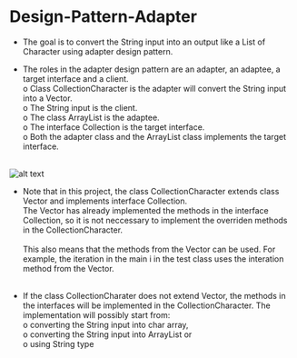 # Design-Pattern-Adapter

- The goal is to convert the String input into an output like a List of Character using adapter design pattern.<br />

- The roles in the adapter design pattern are an adapter, an adaptee, a target interface and a client. <br />
o Class CollectionCharacter is the adapter will convert the String input into a Vector<Character>. <br />
o The String input is the client.   
o The class ArrayList is the adaptee. <br /> 
o The interface Collection<Character> is the target interface. <br /> 
o Both the adapter class and the ArrayList class implements the target interface.  <br /><br />  

![alt text](https://github.com/wangchit/Design-Pattern-Adapter/blob/master/adapterPatternUML.png)


- Note that in this project, the class CollectionCharacter extends class Vector and implements interface Collection. <br />
The Vector has already implemented the methods in the interface Collection, so it is not neccessary to implement the overriden methods in the CollectionCharacter.<br /><br />This also means that the methods from the Vector can be used. For example, the iteration in the main i in the test class uses the interation method from the Vector. <br /><br />  


- If the class CollectionCharater does not extend Vector, the methods in the interfaces will be implemented in the CollectionCharacter. The implementation will possibly start from: <br />
o converting the String input into char array, <br /> 
o converting the String input into ArrayList or  <br />
o using String type  <br />
 

  
